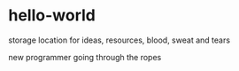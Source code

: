 # hello-world
storage location for ideas, resources, blood, sweat and tears

new programmer going through the ropes
